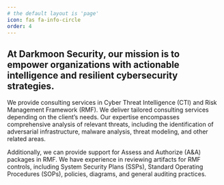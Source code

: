 ```yaml
---
# the default layout is 'page'
icon: fas fa-info-circle
order: 4
---
```


## At Darkmoon Security, our mission is to empower organizations with actionable intelligence and resilient cybersecurity strategies.


We provide consulting services in Cyber Threat Intelligence (CTI) and Risk Management Framework (RMF). We deliver tailored consulting services depending on the client’s needs. Our expertise encompasses comprehensive analysis of relevant threats, including the identification of adversarial infrastructure, malware analysis, threat modeling, and other related areas. 

Additionally, we can provide support for Assess and Authorize (A&A) packages in RMF. We have experience in reviewing artifacts for RMF controls, including System Security Plans (SSPs), Standard Operating Procedures (SOPs), policies, diagrams, and general auditing practices.

